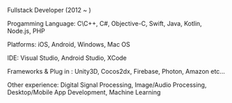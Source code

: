 Fullstack Developer (2012 ~ )

Progamming Language: C\C++, C#, Objective-C, Swift, Java, Kotlin, Node.js, PHP

Platforms: iOS, Android, Windows, Mac OS

IDE: Visual Studio, Android Studio, XCode

Frameworks & Plug in : Unity3D, Cocos2dx, Firebase, Photon, Amazon etc...

Other experience: Digital Signal Processing, Image/Audio Processing, Desktop/Mobile App Development, Machine Learning
